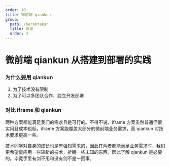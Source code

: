```yaml
---
order: 10
title: 微前端-qiankun
group:
  path: /berantakan
  title: 杂谈
  order: 3
---
```


# 微前端 qiankun 从搭建到部署的实践

### 为什么要用 qiankun

1. 为了技术没有限制
2. 为了可以多团队合作，独立开发部署

### 对比 iframe 和 qiankun

两种方案都能满足我们的需求且是可行的。不得不说，iframe 方案虽然普通但很实用且成本也低，iframe 方案能覆盖大部分的微前端业务需求，而 qiankun 对技术要求更高一些。

技术同学对自身的成长也是有强烈需求的，因此在两者都能满足业务需求时，我们更希望能应用一些较新的技术，折腾一些未知的东西，因此了解 qiankun 是必要的。毕竟手里有剑不用和没有剑不是一回事。
